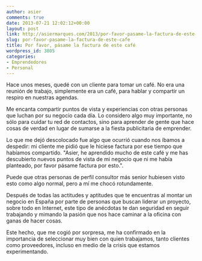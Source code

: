 ```yaml
---
author: asier
comments: true
date: 2013-07-21 12:02:12+00:00
layout: post
link: http://asiermarques.com/2013/por-favor-pasame-la-factura-de-este-cafe/
slug: por-favor-pasame-la-factura-de-este-cafe
title: Por favor, pásame la factura de este café
wordpress_id: 3805
categories:
- Emprendedores
- Personal
---
```


Hace unos meses, quedé con un cliente para tomar un café. No era una reunión de trabajo, simplemente era un café, para hablar y compartir un respiro en nuestras agendas.

Me encanta compartir puntos de vista y experiencias con otras personas que luchan por su negocio cada día. Lo considero algo muy importante, no sólo para cuidar tu red de contactos, sino para aprender de gente que hace cosas de verdad en lugar de sumarse a la fiesta publicitaria de emprender.

Lo que me dejó descolocado fue algo que ocurrió cuando nos íbamos a despedir: mi cliente me pidió que le hiciese factura por ese tiempo que habíamos compartido. "Asier, he aprendido mucho de este café y me has descubierto nuevos puntos de vista de mi negocio que ni me había planteado, por favor pásame factura por esto.".

Puede que otras personas de perfil consultor más senior hubiesen visto esto como algo normal, pero a mí me chocó rotundamente.

Después de todas las actitudes y aptitudes que te encuentras al montar un negocio en España por parte de personas que buscan liderar un proyecto, sobre todo en Internet, este tipo de anécdotas te dan seguridad en seguir trabajando y mimando la pasión que nos hace caminar a la oficina con ganas de hacer cosas.

Este hecho, que me cogió por sorpresa, me ha confirmado en la importancia de seleccionar muy bien con quien trabajamos, tanto clientes como proveedores, incluso en medio de la crisis que estamos experimentando.
